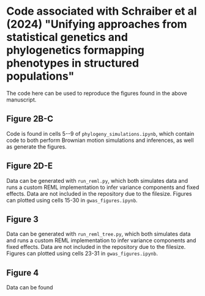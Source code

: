 # Code associated with Schraiber et al (2024) "Unifying approaches from statistical genetics and phylogenetics formapping phenotypes in structured populations"

The code here can be used to reproduce the figures found in the above manuscript.

## Figure 2B-C
Code is found in cells 5--9 of `phylogeny_simulations.ipynb`, which contain code to both perform Brownian motion simulations and inferences, as well as generate the figures.

## Figure 2D-E
Data can be generated with `run_reml.py`, which both simulates data and runs a custom REML implementation to infer variance components and fixed effects. 
Data are not included in the repository due to the filesize.
Figures can plotted using cells 15-30 in `gwas_figures.ipynb`.

## Figure 3
Data can be generated with `run_reml_tree.py`, which both simulates data and runs a custom REML implementation to infer variance components and fixed effects. 
Data are not included in the repository due to the filesize.
Figures can plotted using cells 23-31 in `gwas_figures.ipynb`.

## Figure 4
Data can be found 
